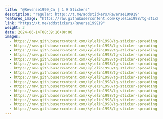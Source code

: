 ```yaml
---
title: "@Reverse1999_Cn | 1.9 Stickers"
description: "regular: https://t.me/addstickers/Reverse199919"
featured_image: "https://raw.githubusercontent.com/kylelin1998/tg-sticker-spreading-worldwide-images/main/img/eccaf606-7bed-4fd0-9feb-0e693a0414ad.jpg"
link: "https://t.me/addstickers/Reverse199919"
weight: 3
date: 2024-06-14T08:09:16+08:00
images:
  - https://raw.githubusercontent.com/kylelin1998/tg-sticker-spreading-worldwide-images/main/img/eccaf606-7bed-4fd0-9feb-0e693a0414ad.jpg
  - https://raw.githubusercontent.com/kylelin1998/tg-sticker-spreading-worldwide-images/main/img/bef329fb-8bad-42ef-938a-eb09563962b1.jpg
  - https://raw.githubusercontent.com/kylelin1998/tg-sticker-spreading-worldwide-images/main/img/a932ed4c-e39b-41c3-b86c-9c3805699f49.jpg
  - https://raw.githubusercontent.com/kylelin1998/tg-sticker-spreading-worldwide-images/main/img/143b3054-5b46-4e42-af92-2b2881b1f29d.jpg
  - https://raw.githubusercontent.com/kylelin1998/tg-sticker-spreading-worldwide-images/main/img/866b1b2f-2cab-47d0-82e0-accda02f90bc.jpg
  - https://raw.githubusercontent.com/kylelin1998/tg-sticker-spreading-worldwide-images/main/img/c5566a3a-413e-432b-8cd1-aebb5b7778aa.jpg
  - https://raw.githubusercontent.com/kylelin1998/tg-sticker-spreading-worldwide-images/main/img/fb2c6524-faa4-4b85-aa19-a17c52eebd22.jpg
  - https://raw.githubusercontent.com/kylelin1998/tg-sticker-spreading-worldwide-images/main/img/ce42de55-2be1-4e42-843f-e58b156feba5.jpg
  - https://raw.githubusercontent.com/kylelin1998/tg-sticker-spreading-worldwide-images/main/img/fcac96d3-5867-405c-8e2a-4a583a4755e1.jpg
  - https://raw.githubusercontent.com/kylelin1998/tg-sticker-spreading-worldwide-images/main/img/380e1a4b-00dd-45e6-ad4e-41955b36d481.jpg
  - https://raw.githubusercontent.com/kylelin1998/tg-sticker-spreading-worldwide-images/main/img/b3fc8a76-b2c2-4318-9884-619f08b2bdfe.jpg
  - https://raw.githubusercontent.com/kylelin1998/tg-sticker-spreading-worldwide-images/main/img/b0da7f90-19e1-4afd-bc52-c892e1d6d6a5.jpg
  - https://raw.githubusercontent.com/kylelin1998/tg-sticker-spreading-worldwide-images/main/img/ede7e64a-535e-4965-a978-8db7324596b2.jpg
  - https://raw.githubusercontent.com/kylelin1998/tg-sticker-spreading-worldwide-images/main/img/404d62ac-1251-4115-b3b4-938111224fb2.jpg
  - https://raw.githubusercontent.com/kylelin1998/tg-sticker-spreading-worldwide-images/main/img/cd4e3ccf-3bcb-4660-9a88-673e2fe924df.jpg
  - https://raw.githubusercontent.com/kylelin1998/tg-sticker-spreading-worldwide-images/main/img/756c84af-2862-4060-b7de-6d8bcc162ca4.jpg
---
```

